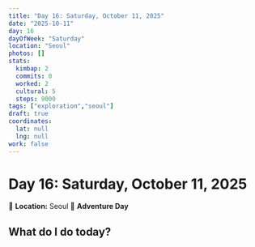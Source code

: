 ```yaml
---
title: "Day 16: Saturday, October 11, 2025"
date: "2025-10-11"
day: 16
dayOfWeek: "Saturday"
location: "Seoul"
photos: []
stats:
  kimbap: 2
  commits: 0
  worked: 2
  cultural: 5
  steps: 9000
tags: ["exploration","seoul"]
draft: true
coordinates:
  lat: null
  lng: null
work: false
---
```

# Day 16: Saturday, October 11, 2025

📍 **Location:** Seoul
🎒 **Adventure Day**

## What do I do today?



